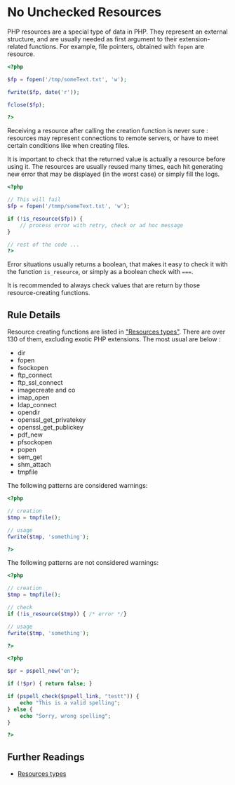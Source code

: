 <!-- Good Practices -->
# No Unchecked Resources

PHP resources are a special type of data in PHP. They represent an external structure, and are usually needed as first argument to their extension-related functions. For example, file pointers, obtained with `fopen` are resource.

```php
<?php

$fp = fopen('/tmp/someText.txt', 'w');

fwrite($fp, date('r'));

fclose($fp);

?>
```
Receiving a resource after calling the creation function is never sure : resources may represent connections to remote servers, or have to meet certain conditions like when creating files.

It is important to check that the returned value is actually a resource before using it. The resources are usually reused many times, each hit generating new error that may be displayed (in the worst case) or simply fill the logs. 


```php
<?php

// This will fail
$fp = fopen('/tmmp/someText.txt', 'w');

if (!is_resource($fp)) {
	// process error with retry, check or ad hoc message
}

// rest of the code ...
?>
```

Error situations usually returns a boolean, that makes it easy to check it with the function `is_resource`, or simply as a boolean check with `===`. 

It is recommended to always check values that are return by those resource-creating functions.

## Rule Details

Resource creating functions are listed in ["Resources types"](http://php.net/resource). There are over 130 of them, excluding exotic PHP extensions. The most usual are below : 

* dir
* fopen
* fsockopen
* ftp\_connect
* ftp\_ssl\_connect
* imagecreate and co
* imap\_open
* ldap\_connect
* opendir
* openssl\_get\_privatekey
* openssl\_get\_publickey
* pdf\_new
* pfsockopen
* popen
* sem\_get
* shm\_attach
* tmpfile


The following patterns are considered warnings:

```php
<?php

// creation
$tmp = tmpfile();

// usage
fwrite($tmp, 'something');

?>
```

The following patterns are not considered warnings:

```php
<?php

// creation
$tmp = tmpfile();

// check
if (!is_resource($tmp)) { /* error */} 

// usage
fwrite($tmp, 'something');

?>
```

```php
<?php

$pr = pspell_new("en");

if (!$pr) { return false; }

if (pspell_check($pspell_link, "testt")) {
    echo "This is a valid spelling";
} else {
    echo "Sorry, wrong spelling";
}

?>
```

<!--
### Options

## When Not To Use It
-->

## Further Readings
* [Resources types](http://php.net/resource)
